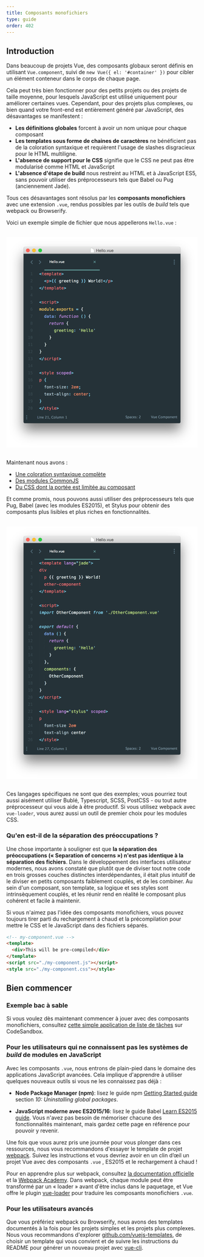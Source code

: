 ```yaml
---
title: Composants monofichiers
type: guide
order: 402
---
```


## Introduction

Dans beaucoup de projets Vue, des composants globaux seront définis en utilisant `Vue.component`, suivi de `new Vue({ el: '#container' })` pour cibler un élément conteneur dans le corps de chaque page.

Cela peut très bien fonctionner pour des petits projets ou des projets de taille moyenne, pour lesquels JavaScript est utilisé uniquement pour améliorer certaines vues. Cependant, pour des projets plus complexes, ou bien quand votre front-end est entièrement généré par JavaScript, des désavantages se manifestent :

- **Les définitions globales** forcent à avoir un nom unique pour chaque composant
- **Les templates sous forme de chaines de caractères** ne bénéficient pas de la coloration syntaxique et requièrent l'usage de slashes disgracieux pour le HTML multiligne.
- **L'absence de support pour le CSS** signifie que le CSS ne peut pas être modularisé comme HTML et JavaScript
- **L'absence d'étape de build** nous restreint au HTML et à JavaScript ES5, sans pouvoir utiliser des préprocesseurs tels que Babel ou Pug (anciennement Jade).

Tous ces désavantages sont résolus par les **composants monofichiers** avec une extension `.vue`, rendus possibles par les outils de *build* tels que webpack ou Browserify.

Voici un exemple simple de fichier que nous appellerons `Hello.vue` :

<a href="https://gist.github.com/chrisvfritz/e2b6a6110e0829d78fa4aedf7cf6b235" target="_blank"><img src="/images/vue-component.png" alt="Exemple d'un composant pour un seul fichier (cliquez pour voir le code sous forme de texte)" style="display: block; margin: 30px auto;"></a>

Maintenant nous avons :

- [Une coloration syntaxique complète](https://github.com/vuejs/awesome-vue#source-code-editing)
- [Des modules CommonJS](https://webpack.js.org/concepts/modules/#what-is-a-webpack-module)
- [Du CSS dont la portée est limitée au composant](https://vue-loader.vuejs.org/en/features/scoped-css.html)

Et comme promis, nous pouvons aussi utiliser des préprocesseurs tels que Pug, Babel (avec les modules ES2015), et Stylus pour obtenir des composants plus lisibles et plus riches en fonctionnalités.

<a href="https://gist.github.com/chrisvfritz/1c9f2daea9bc078dcb47e9a82e5f7587" target="_blank"><img src="/images/vue-component-with-preprocessors.png" alt="xemple d'un composant pour un seul fichier avec des préprocesseurs (cliquez pour voir le code sous forme de texte)" style="display: block; margin: 30px auto;"></a>

Ces langages spécifiques ne sont que des exemples; vous pourriez tout aussi aisément utiliser Bublé, Typescript, SCSS, PostCSS - ou tout autre préprocesseur qui vous aide à être productif. Si vous utilisez webpack avec `vue-loader`, vous aurez aussi un outil de premier choix pour les modules CSS.

### Qu'en est-il de la séparation des préoccupations ?

Une chose importante à souligner est que **la séparation des préoccupations (« Separation of concerns ») n'est pas identique à la séparation des fichiers**. Dans le développement des interfaces utilisateur modernes, nous avons constaté que plutôt que de diviser tout notre code en trois grosses couches distinctes interdépendantes, il était plus intuitif de le diviser en petits composants faiblement couplés, et de les combiner. Au sein d'un composant, son template, sa logique et ses styles sont intrinsèquement couplés, et les réunir rend en réalité le composant plus cohérent et facile à maintenir.

Si vous n'aimez pas l'idée des composants monofichiers, vous pouvez toujours tirer parti du rechargement à chaud et la précompilation pour mettre le CSS et le JavaScript dans des fichiers séparés.

``` html
<!-- my-component.vue -->
<template>
  <div>This will be pre-compiled</div>
</template>
<script src="./my-component.js"></script>
<style src="./my-component.css"></style>
```

## Bien commencer

### Exemple bac à sable

Si vous voulez dès maintenant commencer à jouer avec des composants monofichiers, consultez [cette simple application de liste de tâches](https://codesandbox.io/s/o29j95wx9) sur CodeSandbox.

### Pour les utilisateurs qui ne connaissent pas les systèmes de *build* de modules en JavaScript

Avec les composants `.vue`, nous entrons de plain-pied dans le domaine des applications JavaScript avancées. Cela implique d'apprendre à utiliser quelques nouveaux outils si vous ne les connaissez pas déjà :

- **Node Package Manager (npm)**: lisez le guide npm [Getting Started guide](https://docs.npmjs.com/getting-started/what-is-npm) section _10: Uninstalling global packages_.

- **JavaScript moderne avec ES2015/16**: lisez le guide Babel [Learn ES2015 guide](https://babeljs.io/docs/learn-es2015/). Vous n'avez pas besoin de mémoriser chacune des fonctionnalités maintenant, mais gardez cette page en référence pour pouvoir y revenir.

Une fois que vous aurez pris une journée pour vous plonger dans ces ressources, nous vous recommandons d'essayer le template de projet [webpack](https://vuejs-templates.github.io/webpack). Suivez les instructions et vous devriez avoir en un clin d’œil un projet Vue avec des composants `.vue` , ES2015 et le rechargement à chaud !

Pour en apprendre plus sur webpack, consultez [la documentation officielle](https://webpack.js.org/configuration/) et la [Webpack Academy](https://webpack.academy/p/the-core-concepts). Dans webpack, chaque module peut être transformé par un « loader » avant d'être inclus dans le paquetage, et Vue offre le plugin [vue-loader](https://github.com/vuejs/vue-loader) pour traduire les composants monofichiers `.vue`.

### Pour les utilisateurs avancés

Que vous préfériez webpack ou Browserify, nous avons des templates documentés à la fois pour les projets simples et les projets plus complexes. Nous vous recommandons d'explorer [github.com/vuejs-templates](https://github.com/vuejs-templates), de choisir un template qui vous convient et de suivre les instructions du README pour générer un nouveau projet avec [vue-cli](https://github.com/vuejs/vue-cli).

